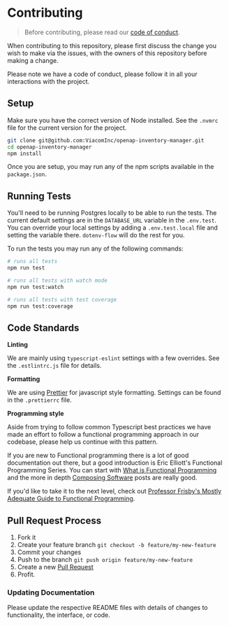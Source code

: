 # Contributing

> Before contributing, please read our [code of conduct](CODE_OF_CONDUCT.md).

When contributing to this repository, please first discuss the change you wish
to make via the issues, with the owners of this repository before making a
change.

Please note we have a code of conduct, please follow it in all your interactions
with the project.

## Setup

Make sure you have the correct version of Node installed. See the `.nvmrc` file
for the current version for the project.

```bash
git clone git@github.com:ViacomInc/openap-inventory-manager.git
cd openap-inventory-manager
npm install
```

Once you are setup, you may run any of the npm scripts available in the
`package.json`.

## Running Tests

You'll need to be running Postgres locally to be able to run the tests. The
current default settings are in the `DATABASE_URL` variable in the `.env.test`.
You can override your local settings by adding a `.env.test.local` file and
setting the variable there. `dotenv-flow` will do the rest for you.

To run the tests you may run any of the following commands:

```bash
# runs all tests
npm run test

# runs all tests with watch mode
npm run test:watch

# runs all tests with test coverage
npm run test:coverage
```

## Code Standards

**Linting**

We are mainly using `typescript-eslint` settings with a few overrides. See the
`.estlintrc.js` file for details.

**Formatting**

We are using [Prettier](https://prettier.io) for javascript style formatting.
Settings can be found in the `.prettierrc` file.

**Programming style**

Aside from trying to follow common Typescript best practices we have made an
effort to follow a functional programming approach in our codebase, please help
us continue with this pattern.

If you are new to Functional programming there is a lot of good documentation
out there, but a good introduction is Eric Elliott's Functional Programming
Series. You can start with
[What is Functional Programming](https://medium.com/javascript-scene/master-the-javascript-interview-what-is-functional-programming-7f218c68b3a0)
and the more in depth
[Composing Software](https://medium.com/javascript-scene/the-rise-and-fall-and-rise-of-functional-programming-composable-software-c2d91b424c8c#.2dfd6n6qe)
posts are really good.

If you'd like to take it to the next level, check out
[Professor Frisby's Mostly Adequate Guide to Functional Programming](https://mostly-adequate.gitbook.io/mostly-adequate-guide/).

## Pull Request Process

1. Fork it
2. Create your feature branch `git checkout -b feature/my-new-feature`
3. Commit your changes
4. Push to the branch `git push origin feature/my-new-feature`
5. Create a new
   [Pull Request](https://github.com/ViacomInc/openap-inventory-manager/compare)
6. Profit.

### Updating Documentation

Please update the respective README files with details of changes to
functionality, the interface, or code.
